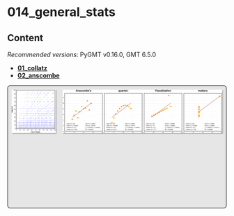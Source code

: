 # 014_general_stats

## Content

_Recommended versions_: PyGMT v0.16.0, GMT 6.5.0

- **[01_collatz](https://github.com/yvonnefroehlich/GMT_PyGMT_plotting/tree/main/014_general_stats/01_collatz)**
- **[02_anscombe](https://github.com/yvonnefroehlich/GMT_PyGMT_plotting/tree/main/014_general_stats/02_anscombe)**

![](https://github.com/yvonnefroehlich/gmt-pygmt-plotting/raw/main/_images/github_maps_readme_013stats.png)